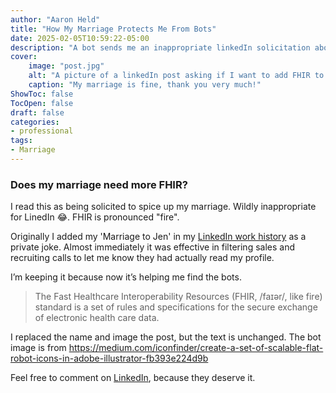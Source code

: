 ```yaml
---
author: "Aaron Held"
title: "How My Marriage Protects Me From Bots"
date: 2025-02-05T10:59:22-05:00
description: "A bot sends me an inappropriate linkedIn solicitation about adding fire to my marriage"
cover:
    image: "post.jpg"
    alt: "A picture of a linkedIn post asking if I want to add FHIR to my marriage"
    caption: "My marriage is fine, thank you very much!"
ShowToc: false
TocOpen: false
draft: false
categories:
- professional
tags:
- Marriage
---
```


### Does my marriage need more FHIR?

I read this as being solicited to spice up my marriage. Wildly inappropriate for LinedIn 😂. 
FHIR is pronounced "fire".

Originally I added my 'Marriage to Jen' in my [LinkedIn work history](https://www.linkedin.com/in/aaronheld/) as a private joke.  Almost immediately it was effective in filtering sales and recruiting calls to let me know they had actually read my profile.

I’m keeping it because now it’s helping me find the bots.

> The Fast Healthcare Interoperability Resources (FHIR, /faɪər/, like fire) standard is a set of rules and specifications for the secure exchange of electronic health care data.

I replaced the name and image the post, but the text is unchanged.  The bot image is from https://medium.com/iconfinder/create-a-set-of-scalable-flat-robot-icons-in-adobe-illustrator-fb393e224d9b

Feel free to comment on [LinkedIn](https://www.linkedin.com/posts/aaronheld_does-my-marriage-need-more-fhir-originally-activity-7292936776883527680-D0Nf?utm_source=social_share_send&utm_medium=member_desktop_web&rcm=ACoAAABYtIIBRVQrGe5GRc8vPnSRr3--lonpOLQ), because they deserve it.
